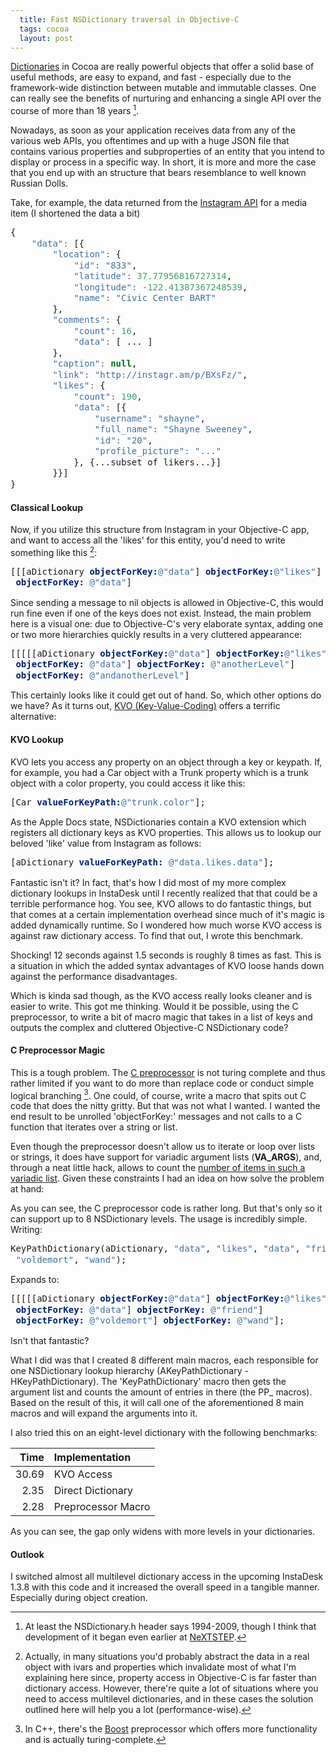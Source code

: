 ```yaml
---
  title: Fast NSDictionary traversal in Objective-C
  tags: cocoa
  layout: post
---
```

[Dictionaries](http://developer.apple.com/library/mac/#documentation/Cocoa/Reference/Foundation/Classes/nsdictionary_Class/Reference/Reference.html) in Cocoa are really powerful objects that offer a solid base of useful methods, are easy to expand, and fast - especially due to the framework-wide distinction between mutable and immutable classes. One can really see the benefits of nurturing and enhancing a single API over the course of more than 18 years [^foot1].

Nowadays, as soon as your application receives data from any of the various web APIs, you oftentimes and up with a huge JSON file that contains various properties and subproperties of an entity that you intend to display or process in a specific way.
In short, it is more and more the case that you end up with an structure that bears resemblance to well known Russian Dolls.

Take, for example, the data returned from the [Instagram API](http://instagram.com/developer/endpoints/media/) for a media item (I shortened the data a bit)


<div class="hilite_me_code"><pre style="margin: 0; line-height: 125%">{
    <span style="color: #4070a0">&quot;data&quot;</span><span style="color: #666666">:</span> [{
        <span style="color: #4070a0">&quot;location&quot;</span><span style="color: #666666">:</span> {
            <span style="color: #4070a0">&quot;id&quot;</span><span style="color: #666666">:</span> <span style="color: #4070a0">&quot;833&quot;</span>,
            <span style="color: #4070a0">&quot;latitude&quot;</span><span style="color: #666666">:</span> <span style="color: #40a070">37.77956816727314</span>,
            <span style="color: #4070a0">&quot;longitude&quot;</span><span style="color: #666666">:</span> <span style="color: #666666">-</span><span style="color: #40a070">122.41387367248539</span>,
            <span style="color: #4070a0">&quot;name&quot;</span><span style="color: #666666">:</span> <span style="color: #4070a0">&quot;Civic Center BART&quot;</span>
        },
        <span style="color: #4070a0">&quot;comments&quot;</span><span style="color: #666666">:</span> {
            <span style="color: #4070a0">&quot;count&quot;</span><span style="color: #666666">:</span> <span style="color: #40a070">16</span>,
            <span style="color: #4070a0">&quot;data&quot;</span><span style="color: #666666">:</span> [ ... ]
        },
        <span style="color: #4070a0">&quot;caption&quot;</span><span style="color: #666666">:</span> <span style="color: #007020; font-weight: bold">null</span>,
        <span style="color: #4070a0">&quot;link&quot;</span><span style="color: #666666">:</span> <span style="color: #4070a0">&quot;http://instagr.am/p/BXsFz/&quot;</span>,
        <span style="color: #4070a0">&quot;likes&quot;</span><span style="color: #666666">:</span> {
            <span style="color: #4070a0">&quot;count&quot;</span><span style="color: #666666">:</span> <span style="color: #40a070">190</span>,
            <span style="color: #4070a0">&quot;data&quot;</span><span style="color: #666666">:</span> [{
                <span style="color: #4070a0">&quot;username&quot;</span><span style="color: #666666">:</span> <span style="color: #4070a0">&quot;shayne&quot;</span>,
                <span style="color: #4070a0">&quot;full_name&quot;</span><span style="color: #666666">:</span> <span style="color: #4070a0">&quot;Shayne Sweeney&quot;</span>,
                <span style="color: #4070a0">&quot;id&quot;</span><span style="color: #666666">:</span> <span style="color: #4070a0">&quot;20&quot;</span>,
                <span style="color: #4070a0">&quot;profile_picture&quot;</span><span style="color: #666666">:</span> <span style="color: #4070a0">&quot;...&quot;</span>
            }, {...subset of likers...}]
        }}]
} </pre></div>




#### Classical Lookup

Now, if you utilize this structure from Instagram in your Objective-C app, and want to access all the 'likes' for this entity, you'd need to write something like this [^foot2]:


<div class="hilite_me_code"><pre style="margin: 0; line-height: 125%">[[[aDictionary <span style="color: #002070; font-weight: bold">objectForKey:</span><span style="color: #4070a0">@&quot;data&quot;</span>] <span style="color: #002070; font-weight: bold">objectForKey:</span><span style="color: #4070a0">@&quot;likes&quot;</span>]<br/> <span style="color: #002070; font-weight: bold">objectForKey:</span> <span style="color: #4070a0">@&quot;data&quot;</span>]
</pre></div>


Since sending a message to nil objects is allowed in Objective-C, this would run fine even if one of the keys does not exist.
Instead, the main problem here is a visual one: due to Objective-C's very elaborate syntax, adding one or two more hierarchies quickly results in a very cluttered appearance:


<div class="hilite_me_code"><pre style="margin: 0; line-height: 125%">[[[[[aDictionary <span style="color: #002070; font-weight: bold">objectForKey:</span><span style="color: #4070a0">@&quot;data&quot;</span>] <span style="color: #002070; font-weight: bold">objectForKey:</span><span style="color: #4070a0">@&quot;likes&quot;</span>]<br/> <span style="color: #002070; font-weight: bold">objectForKey:</span> <span style="color: #4070a0">@&quot;data&quot;</span>] <span style="color: #002070; font-weight: bold">objectForKey:</span> <span style="color: #4070a0">@&quot;anotherLevel&quot;</span>]<br/> <span style="color: #002070; font-weight: bold">objectForKey:</span> <span style="color: #4070a0">@&quot;andanotherLevel&quot;</span>]
</pre></div>


This certainly looks like it could get out of hand. So, which other options do we have? As it turns out, [KVO (Key-Value-Coding)](http://developer.apple.com/library/mac/#documentation/Cocoa/Conceptual/KeyValueObserving/KeyValueObserving.html) offers a terrific alternative:

#### KVO Lookup

KVO lets you access any property on an object through a key or keypath. If, for example, you had a Car object with a Trunk property which is a trunk object with a color property, you could access it like this:


<div class="hilite_me_code"><pre style="margin: 0; line-height: 125%">[Car <span style="color: #002070; font-weight: bold">valueForKeyPath:</span><span style="color: #4070a0">@&quot;trunk.color&quot;</span>];
</pre></div>


As the Apple Docs state, NSDictionaries contain a KVO extension which registers all dictionary keys as KVO properties. This allows us to lookup our beloved 'like' value from Instagram as follows:


<div class="hilite_me_code"><pre style="margin: 0; line-height: 125%">[aDictionary <span style="color: #002070; font-weight: bold">valueForKeyPath:</span> <span style="color: #4070a0">@&quot;data.likes.data&quot;</span>];
</pre></div>


Fantastic isn't it? In fact, that's how I did most of my more complex dictionary lookups in InstaDesk until I recently realized that that could be a terrible performance hog. You see, KVO allows to do fantastic things, but that comes at a certain implementation overhead since much of it's magic is added dynamically runtime. So I wondered how much worse KVO access is against raw dictionary access. To find that out, I wrote this benchmark.

<script extsrc="https://gist.github.com/1444444.js?file=slow_kvo_dictionary_example1.m">//</script>

Shocking! 12 seconds against 1.5 seconds is roughly 8 times as fast. This is a situation in which the added syntax advantages of KVO loose hands down against the performance disadvantages.

Which is kinda sad though, as the KVO access really looks cleaner and is easier to write. This got me thinking. Would it be possible, using the C preprocessor, to write a bit of macro magic that takes in a list of keys and outputs the complex and cluttered Objective-C NSDictionary code? 

#### C Preprocessor Magic

This is a tough problem. The [C preprocessor](http://gcc.gnu.org/onlinedocs/cpp/) is not turing complete and thus rather limited if you want to do more than replace code or conduct simple logical branching [^foot3]. One could, of course, write a macro that spits out C code that does the nitty gritty. But that was not what I wanted. I wanted the end result to be unrolled 'objectForKey:' messages and not calls to a C function that iterates over a string or list. 

Even though the preprocessor doesn't allow us to iterate or loop over lists or strings, it does have support for variadic argument lists (__VA_ARGS__), and, through a neat little hack, allows to count the [number of items in such a variadic list](http://groups.google.com/group/comp.std.c/browse_thread/thread/77ee8c8f92e4a3fb/346fc464319b1ee5?pli=1). Given these constraints I had an idea on how solve the problem at hand:

<script extsrc="https://gist.github.com/1444513.js?file=slow_kvo_dictionary_example2.m">//</script>

As you can see, the C preprocessor code is rather long. But that's only so it can support up to 8 NSDictionary levels. The usage is incredibly simple. Writing:


<div class="hilite_me_code"><pre style="margin: 0; line-height: 125%">KeyPathDictionary(aDictionary, <span style="color: #4070a0">&quot;data&quot;</span>, <span style="color: #4070a0">&quot;likes&quot;</span>, <span style="color: #4070a0">&quot;data&quot;</span>, <span style="color: #4070a0">&quot;friend&quot;</span>,<br/> <span style="color: #4070a0">&quot;voldemort&quot;</span>, <span style="color: #4070a0">&quot;wand&quot;</span>);
</pre></div>


Expands to:


<div class="hilite_me_code"><pre style="margin: 0; line-height: 125%">[[[[[aDictionary <span style="color: #002070; font-weight: bold">objectForKey:</span><span style="color: #4070a0">@&quot;data&quot;</span>] <span style="color: #002070; font-weight: bold">objectForKey:</span><span style="color: #4070a0">@&quot;likes&quot;</span>]<br/> <span style="color: #002070; font-weight: bold">objectForKey:</span> <span style="color: #4070a0">@&quot;data&quot;</span>] <span style="color: #002070; font-weight: bold">objectForKey:</span> <span style="color: #4070a0">@&quot;friend&quot;</span>]<br/> <span style="color: #002070; font-weight: bold">objectForKey:</span> <span style="color: #4070a0">@&quot;voldemort&quot;</span>] <span style="color: #002070; font-weight: bold">objectForKey:</span> <span style="color: #4070a0">@&quot;wand&quot;</span>];
</pre></div>



Isn't that fantastic?

What I did was that I created 8 different main macros, each responsible for one NSDictionary lookup hierarchy (AKeyPathDictionary - HKeyPathDictionary). The 'KeyPathDictionary' macro then gets the argument list and counts the amount of entries in there (the PP_ macros). Based on the result of this, it will call one of the aforementioned 8 main macros and will expand the arguments into it.

I also tried this on an eight-level dictionary with the following benchmarks:

Time  | Implementation      |
-----:|:--------------------|
30.69 | KVO Access          |
 2.35 | Direct Dictionary   |
 2.28 | Preprocessor Macro  |

As you can see, the gap only widens with more levels in your dictionaries.


#### Outlook

I switched almost all multilevel dictionary access in the upcoming InstaDesk 1.3.8 with this code and it increased the overall speed in a tangible manner. Especially during object creation.

[^foot1]: At least the NSDictionary.h header says 1994-2009, though I think that development of it began even earlier at [NeXTSTEP](http://en.wikipedia.org/wiki/NeXTSTEP).
[^foot2]: Actually, in many situations you'd probably abstract the data in a real object with ivars and properties which invalidate most of what I'm explaining here since, property access in Objective-C is far faster than dictionary access. However, there're quite a lot of situations where you need to access multilevel dictionaries, and in these cases the solution outlined here will help you a lot (performance-wise).
[^foot3]: In C++, there's the [Boost](http://www.boost.org) preprocessor which offers more functionality and is actually turing-complete.
